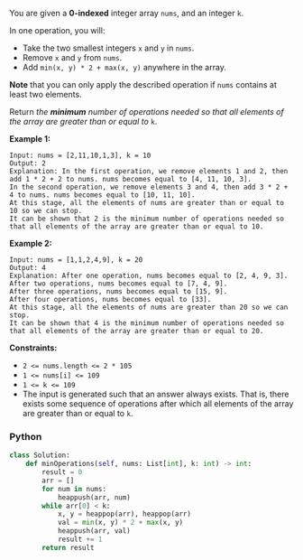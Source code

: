 You are given a  **0-indexed**  integer array  `nums`, and an integer  `k`.

In one operation, you will:

- Take the two smallest integers  `x`  and  `y`  in  `nums`.
- Remove  `x`  and  `y`  from  `nums`.
- Add  `min(x, y) * 2 + max(x, y)`  anywhere in the array.

**Note**  that you can only apply the described operation if  `nums`  contains at least two elements.

Return  _the  **minimum**  number of operations needed so that all elements of the array are greater than or equal
to_  `k`.

**Example 1:**

```
Input: nums = [2,11,10,1,3], k = 10
Output: 2
Explanation: In the first operation, we remove elements 1 and 2, then add 1 * 2 + 2 to nums. nums becomes equal to [4, 11, 10, 3].
In the second operation, we remove elements 3 and 4, then add 3 * 2 + 4 to nums. nums becomes equal to [10, 11, 10].
At this stage, all the elements of nums are greater than or equal to 10 so we can stop.
It can be shown that 2 is the minimum number of operations needed so that all elements of the array are greater than or equal to 10.
```

**Example 2:**

```
Input: nums = [1,1,2,4,9], k = 20
Output: 4
Explanation: After one operation, nums becomes equal to [2, 4, 9, 3].
After two operations, nums becomes equal to [7, 4, 9].
After three operations, nums becomes equal to [15, 9].
After four operations, nums becomes equal to [33].
At this stage, all the elements of nums are greater than 20 so we can stop.
It can be shown that 4 is the minimum number of operations needed so that all elements of the array are greater than or equal to 20.
```

**Constraints:**

- `2 <= nums.length <= 2 * 105`
- `1 <= nums[i] <= 109`
- `1 <= k <= 109`
- The input is generated such that an answer always exists. That is, there exists some sequence of operations after
  which all elements of the array are greater than or equal to  `k`.

### Python

```python
class Solution:
    def minOperations(self, nums: List[int], k: int) -> int:
        result = 0
        arr = []
        for num in nums:
            heappush(arr, num)
        while arr[0] < k:
            x, y = heappop(arr), heappop(arr)
            val = min(x, y) * 2 + max(x, y)
            heappush(arr, val)
            result += 1
        return result
```